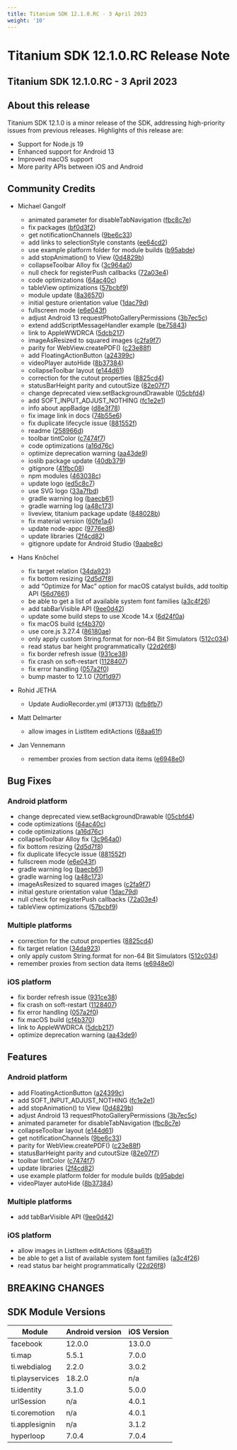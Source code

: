 ```yaml
---
title: Titanium SDK 12.1.0.RC - 3 April 2023
weight: '10'
---
```


# Titanium SDK 12.1.0.RC Release Note

## Titanium SDK 12.1.0.RC - 3 April 2023

## About this release

Titanium SDK 12.1.0 is a minor release of the SDK, addressing high-priority issues from previous releases. Highlights of this release are:

- Support for Node.js 19
- Enhanced support for Android 13
- Improved macOS support
- More parity APIs between iOS and Android

## Community Credits

* Michael Gangolf
  * animated parameter for disableTabNavigation ([fbc8c7e](https://github.com/tidev/titanium_mobile/commit/fbc8c7e17b844796c85b43ef29d1fe08d2b04fae))
  * fix packages ([bf0d3f2](https://github.com/tidev/titanium_mobile/commit/bf0d3f2b706d69b45e94b68076bd8714890e26bb))
  * get notificationChannels ([9be6c33](https://github.com/tidev/titanium_mobile/commit/9be6c33d0047cb9d2b0b86c07071d1c4b86d37de))
  * add links to selectionStyle constants ([ee64cd2](https://github.com/tidev/titanium_mobile/commit/ee64cd2d50add46b16c5de9e20607719cd35fa39))
  * use example platform folder for module builds ([b95abde](https://github.com/tidev/titanium_mobile/commit/b95abded468a2ec25a5b7d71780150cea77aa0e2))
  * add stopAnimation() to View ([0d4829b](https://github.com/tidev/titanium_mobile/commit/0d4829b98dd58b86b51f3369d108c9c4f8bd7980))
  * collapseToolbar Alloy fix ([3c964a0](https://github.com/tidev/titanium_mobile/commit/3c964a0fd6a64f9d8c9e5072d1e6317554d36e5e))
  * null check for registerPush callbacks ([72a03e4](https://github.com/tidev/titanium_mobile/commit/72a03e4569bd04515aeeaf682e1eb5fb507a994d))
  * code optimizations ([64ac40c](https://github.com/tidev/titanium_mobile/commit/64ac40cd613ccea5ccc6d50ed55dd982fe4bfa30))
  * tableView optimizations ([57bcbf9](https://github.com/tidev/titanium_mobile/commit/57bcbf95a5a8bc6f24ea5fd02252ccfefab9d247))
  * module update ([8a36570](https://github.com/tidev/titanium_mobile/commit/8a36570af01960804eb7d6c616f0b6ff300fd59a))
  * initial gesture orientation value ([1dac79d](https://github.com/tidev/titanium_mobile/commit/1dac79d74dfce6fcd4884df790797dea9c358cf7))
  * fullscreen mode ([e6e043f](https://github.com/tidev/titanium_mobile/commit/e6e043f7d505667772990a56ef7a196277eb06c6))
  * adjust Android 13 requestPhotoGalleryPermissions ([3b7ec5c](https://github.com/tidev/titanium_mobile/commit/3b7ec5c437e8f6604e7a31a3cbe28eb59bce2779))
  * extend addScriptMessageHandler example ([be75843](https://github.com/tidev/titanium_mobile/commit/be7584385295503ded62aed96ea817aa48c26eba))
  * link to AppleWWDRCA ([5dcb217](https://github.com/tidev/titanium_mobile/commit/5dcb21756a25bafb01e75b25763c5e944f0ca451))
  * imageAsResized to squared images ([c2fa9f7](https://github.com/tidev/titanium_mobile/commit/c2fa9f729a4f217448e50f3f47f8c68b764ea8a3))
  * parity for WebView.createPDF() ([c23e88f](https://github.com/tidev/titanium_mobile/commit/c23e88f9430d4be8a949838d4943ec18de6cd279))
  * add FloatingActionButton ([a24399c](https://github.com/tidev/titanium_mobile/commit/a24399ca04ff0ab2c0bb540534fe152f2f405c3f))
  * videoPlayer autoHide ([8b37384](https://github.com/tidev/titanium_mobile/commit/8b37384c7a2ed3901d3aef5b81b0f4a6bbf33615))
  * collapseToolbar layout ([e144d61](https://github.com/tidev/titanium_mobile/commit/e144d61676fcd95b5954fc62fcc8082f2ff39ca5))
  * correction for the cutout properties ([8825cd4](https://github.com/tidev/titanium_mobile/commit/8825cd4cd9a14757b73d72ed02b7e92652503eb4))
  * statusBarHeight parity and cutoutSize ([82e07f7](https://github.com/tidev/titanium_mobile/commit/82e07f79b90bc5eca04887effcb3aee725e3bcad))
  * change deprecated view.setBackgroundDrawable ([05cbfd4](https://github.com/tidev/titanium_mobile/commit/05cbfd4c18bd831483c5e7738d8bd17761a8050b))
  * add SOFT_INPUT_ADJUST_NOTHING ([fc1e2e1](https://github.com/tidev/titanium_mobile/commit/fc1e2e108cc66ef38268492e1c065aea80483f2d))
  * info about appBadge ([d8e3f78](https://github.com/tidev/titanium_mobile/commit/d8e3f78535d515d09389918599fa829a7cf10cce))
  * fix image link in docs ([74b55e6](https://github.com/tidev/titanium_mobile/commit/74b55e6284d0994cfe0e9dd2e8fb44998320b23f))
  * fix duplicate lifecycle issue ([881552f](https://github.com/tidev/titanium_mobile/commit/881552f15e7e01b490e2641d66d8f0adbfbee679))
  * readme ([258966d](https://github.com/tidev/titanium_mobile/commit/258966de4c667037028ce479926b6633eea28217))
  * toolbar tintColor ([c7474f7](https://github.com/tidev/titanium_mobile/commit/c7474f7789a47ad56310eb097b4c69f95a0d6dee))
  * code optimizations ([a16d76c](https://github.com/tidev/titanium_mobile/commit/a16d76c767025a67a7375edd9da70a4d99edb597))
  * optimize deprecation warning ([aa43de9](https://github.com/tidev/titanium_mobile/commit/aa43de97163e8b2edf773b540fc28a39025c1319))
  * ioslib package update ([40db379](https://github.com/tidev/titanium_mobile/commit/40db379f7bccd7a6b3769126bb751ba1f96c6883))
  * gitignore ([41fbc08](https://github.com/tidev/titanium_mobile/commit/41fbc0812b4d3b24706f0aeafdbb9fd55591c80c))
  * npm modules ([463038c](https://github.com/tidev/titanium_mobile/commit/463038c1f9e1e777e8817a2dcb74988550f351a8))
  * update logo ([ed5c8c7](https://github.com/tidev/titanium_mobile/commit/ed5c8c7fba497dc915abcee723ad5ed1c7a833fb))
  * use SVG logo ([33a7fbd](https://github.com/tidev/titanium_mobile/commit/33a7fbd7038e350bf42faeab638f40c2100e8e71))
  * gradle warning log ([baecb61](https://github.com/tidev/titanium_mobile/commit/baecb6155de7b340d972f6e674a1f48c4bddb891))
  * gradle warning log ([a48c173](https://github.com/tidev/titanium_mobile/commit/a48c173833f37d1dcce5a8432660986788250244))
  * liveview, titanium package update ([848028b](https://github.com/tidev/titanium_mobile/commit/848028b2814876ad618f2afcbe6f3b510b88a556))
  * fix material version ([60fe1a4](https://github.com/tidev/titanium_mobile/commit/60fe1a4b6f03ecd53b0132fee959e7be46743acd))
  * update node-appc ([9776ed8](https://github.com/tidev/titanium_mobile/commit/9776ed8a7dfb633c4852a8d67ddbf123a698245c))
  * update libraries ([2f4cd82](https://github.com/tidev/titanium_mobile/commit/2f4cd82ae6a895cc711e2856ed4af3c8c4601ce0))
  * gitignore update for Android Studio ([9aabe8c](https://github.com/tidev/titanium_mobile/commit/9aabe8c5639040a610ce02388c602522d8567d0a))

* Hans Knöchel
  * fix target relation ([34da923](https://github.com/tidev/titanium_mobile/commit/34da92318a1ca5f775f185b43c1b9c7e29fa4c6e))
  * fix bottom resizing ([2d5d7f8](https://github.com/tidev/titanium_mobile/commit/2d5d7f8bc3a4f9ad22828c7bf56a2bf81dafa392))
  * add “Optimize for Mac” option for macOS catalyst builds, add tooltip API ([56d7661](https://github.com/tidev/titanium_mobile/commit/56d76614c77e7343e3c5b73b8bc56436f98f616e))
  * be able to get a list of available system font families ([a3c4f26](https://github.com/tidev/titanium_mobile/commit/a3c4f267076838292089080e0027375e86b10ca3))
  * add tabBarVisible API ([9ee0d42](https://github.com/tidev/titanium_mobile/commit/9ee0d42044cf1858dd72521a374dc336eb046246))
  * update some build steps to use Xcode 14.x ([6d24f0a](https://github.com/tidev/titanium_mobile/commit/6d24f0ac90f36339094c274a3e3f3f5d6bec1de8))
  * fix macOS build ([cf4b370](https://github.com/tidev/titanium_mobile/commit/cf4b370dec4986dea677d255ddfbbfa9445cb75f))
  * use core.js 3.27.4 ([86180ae](https://github.com/tidev/titanium_mobile/commit/86180aee825349927acf4d68f7e019bd2ac4c96e))
  * only apply custom String.format for non-64 Bit Simulators ([512c034](https://github.com/tidev/titanium_mobile/commit/512c0344189d791c502c09c7d7dd73db1345df61))
  * read status bar height programmatically ([22d26f8](https://github.com/tidev/titanium_mobile/commit/22d26f83573439994cb172518c14f50e23302ef6))
  * fix border refresh issue ([931ce38](https://github.com/tidev/titanium_mobile/commit/931ce386cab755b330cd4b1c83b648dba1415206))
  * fix crash on soft-restart ([1128407](https://github.com/tidev/titanium_mobile/commit/11284074a378149309375b1b880eaadb9ec7b9e1))
  * fix error handling ([057a2f0](https://github.com/tidev/titanium_mobile/commit/057a2f048600f5959046b6075206caf378226dd5))
  * bump master to 12.1.0 ([70f1d97](https://github.com/tidev/titanium_mobile/commit/70f1d9727fd8209c006a55f78a7dd702ffe030b7))

* Rohid JETHA
  * Update AudioRecorder.yml (#13713) ([bfb8fb7](https://github.com/tidev/titanium_mobile/commit/bfb8fb71c1a11bb20b52dbc8db967b160727e2c1))

* Matt Delmarter
  * allow images in ListItem editActions ([68aa61f](https://github.com/tidev/titanium_mobile/commit/68aa61fbfccbb4ef05ec8423898117479a7c605b))

* Jan Vennemann
  * remember proxies from section data items ([e6948e0](https://github.com/tidev/titanium_mobile/commit/e6948e04ed0782487749b6aec33b5e608531f9a9))


## Bug Fixes

### Android platform

* change deprecated view.setBackgroundDrawable ([05cbfd4](https://github.com/tidev/titanium_mobile/commit/05cbfd4c18bd831483c5e7738d8bd17761a8050b))
* code optimizations ([64ac40c](https://github.com/tidev/titanium_mobile/commit/64ac40cd613ccea5ccc6d50ed55dd982fe4bfa30))
* code optimizations ([a16d76c](https://github.com/tidev/titanium_mobile/commit/a16d76c767025a67a7375edd9da70a4d99edb597))
* collapseToolbar Alloy fix ([3c964a0](https://github.com/tidev/titanium_mobile/commit/3c964a0fd6a64f9d8c9e5072d1e6317554d36e5e))
* fix bottom resizing ([2d5d7f8](https://github.com/tidev/titanium_mobile/commit/2d5d7f8bc3a4f9ad22828c7bf56a2bf81dafa392))
* fix duplicate lifecycle issue ([881552f](https://github.com/tidev/titanium_mobile/commit/881552f15e7e01b490e2641d66d8f0adbfbee679))
* fullscreen mode ([e6e043f](https://github.com/tidev/titanium_mobile/commit/e6e043f7d505667772990a56ef7a196277eb06c6))
* gradle warning log ([baecb61](https://github.com/tidev/titanium_mobile/commit/baecb6155de7b340d972f6e674a1f48c4bddb891))
* gradle warning log ([a48c173](https://github.com/tidev/titanium_mobile/commit/a48c173833f37d1dcce5a8432660986788250244))
* imageAsResized to squared images ([c2fa9f7](https://github.com/tidev/titanium_mobile/commit/c2fa9f729a4f217448e50f3f47f8c68b764ea8a3))
* initial gesture orientation value ([1dac79d](https://github.com/tidev/titanium_mobile/commit/1dac79d74dfce6fcd4884df790797dea9c358cf7))
* null check for registerPush callbacks ([72a03e4](https://github.com/tidev/titanium_mobile/commit/72a03e4569bd04515aeeaf682e1eb5fb507a994d))
* tableView optimizations ([57bcbf9](https://github.com/tidev/titanium_mobile/commit/57bcbf95a5a8bc6f24ea5fd02252ccfefab9d247))

### Multiple platforms

* correction for the cutout properties ([8825cd4](https://github.com/tidev/titanium_mobile/commit/8825cd4cd9a14757b73d72ed02b7e92652503eb4))
* fix target relation ([34da923](https://github.com/tidev/titanium_mobile/commit/34da92318a1ca5f775f185b43c1b9c7e29fa4c6e))
* only apply custom String.format for non-64 Bit Simulators ([512c034](https://github.com/tidev/titanium_mobile/commit/512c0344189d791c502c09c7d7dd73db1345df61))
* remember proxies from section data items ([e6948e0](https://github.com/tidev/titanium_mobile/commit/e6948e04ed0782487749b6aec33b5e608531f9a9))

### iOS platform

* fix border refresh issue ([931ce38](https://github.com/tidev/titanium_mobile/commit/931ce386cab755b330cd4b1c83b648dba1415206))
* fix crash on soft-restart ([1128407](https://github.com/tidev/titanium_mobile/commit/11284074a378149309375b1b880eaadb9ec7b9e1))
* fix error handling ([057a2f0](https://github.com/tidev/titanium_mobile/commit/057a2f048600f5959046b6075206caf378226dd5))
* fix macOS build ([cf4b370](https://github.com/tidev/titanium_mobile/commit/cf4b370dec4986dea677d255ddfbbfa9445cb75f))
* link to AppleWWDRCA ([5dcb217](https://github.com/tidev/titanium_mobile/commit/5dcb21756a25bafb01e75b25763c5e944f0ca451))
* optimize deprecation warning ([aa43de9](https://github.com/tidev/titanium_mobile/commit/aa43de97163e8b2edf773b540fc28a39025c1319))

## Features

### Android platform

* add FloatingActionButton ([a24399c](https://github.com/tidev/titanium_mobile/commit/a24399ca04ff0ab2c0bb540534fe152f2f405c3f))
* add SOFT_INPUT_ADJUST_NOTHING ([fc1e2e1](https://github.com/tidev/titanium_mobile/commit/fc1e2e108cc66ef38268492e1c065aea80483f2d))
* add stopAnimation() to View ([0d4829b](https://github.com/tidev/titanium_mobile/commit/0d4829b98dd58b86b51f3369d108c9c4f8bd7980))
* adjust Android 13 requestPhotoGalleryPermissions ([3b7ec5c](https://github.com/tidev/titanium_mobile/commit/3b7ec5c437e8f6604e7a31a3cbe28eb59bce2779))
* animated parameter for disableTabNavigation ([fbc8c7e](https://github.com/tidev/titanium_mobile/commit/fbc8c7e17b844796c85b43ef29d1fe08d2b04fae))
* collapseToolbar layout ([e144d61](https://github.com/tidev/titanium_mobile/commit/e144d61676fcd95b5954fc62fcc8082f2ff39ca5))
* get notificationChannels ([9be6c33](https://github.com/tidev/titanium_mobile/commit/9be6c33d0047cb9d2b0b86c07071d1c4b86d37de))
* parity for WebView.createPDF() ([c23e88f](https://github.com/tidev/titanium_mobile/commit/c23e88f9430d4be8a949838d4943ec18de6cd279))
* statusBarHeight parity and cutoutSize ([82e07f7](https://github.com/tidev/titanium_mobile/commit/82e07f79b90bc5eca04887effcb3aee725e3bcad))
* toolbar tintColor ([c7474f7](https://github.com/tidev/titanium_mobile/commit/c7474f7789a47ad56310eb097b4c69f95a0d6dee))
* update libraries ([2f4cd82](https://github.com/tidev/titanium_mobile/commit/2f4cd82ae6a895cc711e2856ed4af3c8c4601ce0))
* use example platform folder for module builds ([b95abde](https://github.com/tidev/titanium_mobile/commit/b95abded468a2ec25a5b7d71780150cea77aa0e2))
* videoPlayer autoHide ([8b37384](https://github.com/tidev/titanium_mobile/commit/8b37384c7a2ed3901d3aef5b81b0f4a6bbf33615))

### Multiple platforms

* add tabBarVisible API ([9ee0d42](https://github.com/tidev/titanium_mobile/commit/9ee0d42044cf1858dd72521a374dc336eb046246))

### iOS platform

* allow images in ListItem editActions ([68aa61f](https://github.com/tidev/titanium_mobile/commit/68aa61fbfccbb4ef05ec8423898117479a7c605b))
* be able to get a list of available system font families ([a3c4f26](https://github.com/tidev/titanium_mobile/commit/a3c4f267076838292089080e0027375e86b10ca3))
* read status bar height programmatically ([22d26f8](https://github.com/tidev/titanium_mobile/commit/22d26f83573439994cb172518c14f50e23302ef6))

## BREAKING CHANGES


## SDK Module Versions

| Module      | Android version | iOS Version |
| ----------- | --------------- | ----------- |
| facebook | 12.0.0 | 13.0.0 |
| ti.map | 5.5.1 | 7.0.0 |
| ti.webdialog | 2.2.0 | 3.0.2 |
| ti.playservices | 18.2.0 | n/a |
| ti.identity | 3.1.0 | 5.0.0 |
| urlSession | n/a | 4.0.1 |
| ti.coremotion | n/a | 4.0.1 |
| ti.applesignin | n/a | 3.1.2 |
| hyperloop | 7.0.4 | 7.0.4 |
